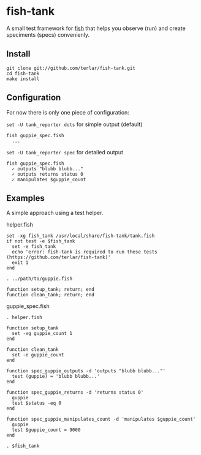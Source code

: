 # fish-tank
A small test framework for [fish](https://github.com/fish-shell/fish-shell) that helps you observe (run) and create speciments (specs) convenienly.

## Install

    git clone git://github.com/terlar/fish-tank.git
    cd fish-tank
    make install
    
## Configuration
For now there is only one piece of configuration:

`set -U tank_reporter dots` for simple output (default)

    fish guppie_spec.fish
      ...
    
`set -U tank_reporter spec` for detailed output

    fish guppie_spec.fish
      ✓ outputs "blubb blubb..."
      ✓ outputs returns status 0
      ✓ manipulates $guppie_count
    

## Examples
A simple approach using a test helper.

helper.fish

    set -xg fish_tank /usr/local/share/fish-tank/tank.fish
    if not test -e $fish_tank
      set -e fish_tank
      echo 'error: fish-tank is required to run these tests (https://github.com/terlar/fish-tank)'
      exit 1
    end

    . ../path/to/guppie.fish

    function setup_tank; return; end
    function clean_tank; return; end
    
guppie_spec.fish

    . helper.fish
    
    function setup_tank
      set -xg guppie_count 1
    end
    
    function clean_tank
      set -e guppie_count
    end

    function spec_guppie_outputs -d 'outputs "blubb blubb..."'
      test (guppie) = 'blubb blubb...'
    end
    
    function spec_guppie_returns -d 'returns status 0'
      guppie
      test $status -eq 0
    end
    
    function spec_guppie_manipulates_count -d 'manipulates $guppie_count'
      guppie
      test $guppie_count = 9000
    end
    
    . $fish_tank
